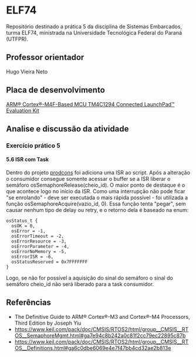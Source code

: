 # ELF74

Repositório destinado a prática 5 da disciplina de Sistemas Embarcados, turma ELF74, ministrada na Universidade Tecnológica Federal do Paraná (UTFPR). 

## Professor orientador

Hugo Vieira Neto

## Placa de desenvolvimento

[ARM® Cortex®-M4F-Based MCU TM4C1294 Connected LaunchPad™ Evaluation Kit](https://www.ti.com/tool/EK-TM4C1294XL)

## Analise e discussão da atividade
### Exercício prático 5

#### 5.6 ISR com Task
Dentro do projeto  [prodcons](https://github.com/inafucoAugusto/ELF74_RTOS/blob/main/Projects/prodcons/src/prodcons.c) foi adiciona uma ISR ao script. 
Após a alteração o consumidor consegue somente acessar o buffer se a ISR liberar o semáforo osSemaphoreRelease(cheio_id).
O maior ponto de destaque é o que acontece logo no início da ISR. Como uma interrupção não pode ficar "se enrolando" - deve ser executada o mais rápida possível - foi utilizada a função osSemaphoreAcquire(vazio_id, 0). Essa função tenta "pegar", sem causar nenhum tipo de delay ou retry, e o retorno dela é baseado na enum:

    osStatus_t {
      osOK = 0,
      osError = -1,
      osErrorTimeout = -2,
      osErrorResource = -3,
      osErrorParameter = -4,
      osErrorNoMemory = -5,
      osErrorISR = -6,
      osStatusReserved = 0x7FFFFFFF
    }

Logo, se não for possível a aquisição do sinal do semáforo o sinal do semáforo  cheio_id não será liberado para a task consumidor. 

## Referências
- The Definitive Guide to ARM® Cortex®-M3 and Cortex®-M4 Processors, Third Edition by Joseph Yiu
- https://www.keil.com/pack/doc/CMSIS/RTOS2/html/group__CMSIS__RTOS__SemaphoreMgmt.html#ga7e94c8b242a0c81f2cc79ec22895c87b
- https://www.keil.com/pack/doc/CMSIS/RTOS2/html/group__CMSIS__RTOS__Definitions.html#ga6c0dbe6069e4e7f47bb4cd32ae2b813e